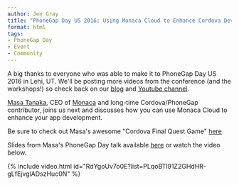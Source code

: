 ```yaml
---
author: Jen Gray
title: "PhoneGap Day US 2016: Using Monaca Cloud to Enhance Cordova Development"
format: html
tags:
- PhoneGap Day
- Event
- Community
---
```


A big thanks to everyone who was able to make it to PhoneGap Day US 2016 in Lehi, UT. We'll be posting more videos from the conference (and the workshops!) so check back on our [blog](http://phonegap.com/blog/tag/phonegap-day/) and [Youtube channel](https://www.youtube.com/user/PhoneGap).

[Masa Tanaka](https://twitter.com/massie), CEO of [Monaca](https://monaca.io/) and long-time Cordova/PhoneGap contributor, joins us next and discusses how you can use Monaca Cloud to enhance your app development.

Be sure to check out Masa's awesome "Cordova Final Quest Game" [here](https://github.com/masahirotanaka/cordova-final-quest)

Slides from Masa's PhoneGap Day talk available [here](http://www.slideshare.net/monaca_mobi/monaca-and-onsen-ui-powerful-hybrid-app-development-framework) or watch the video below.

{% include video.html id="RdYgoUv7o0E?list=PLqoBTl91Z2GHdHR-gLfEjvglADszHuc0N" %}
